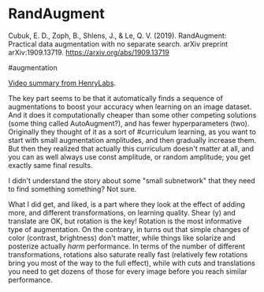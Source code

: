 # RandAugment

Cubuk, E. D., Zoph, B., Shlens, J., & Le, Q. V. (2019). RandAugment: Practical data augmentation with no separate search. arXiv preprint arXiv:1909.13719.
https://arxiv.org/abs/1909.13719

#augmentation

[Video summary from HenryLabs](https://www.youtube.com/watch?v=Zzt9i3gDueE).

The key part seems to be that it automatically finds a sequence of augmentations to boost your accuracy when learning on an image dataset. And it does it computationally cheaper than some other competing solutions (some thing called AutoAugment?), and has fewer hyperparameters (two). Originally they thought of it as a sort of #curriculum learning, as you want to start with small augmentation amplitudes, and then gradually increase them. But then they realized that actually this curriculum doesn't matter at all, and you can as well always use const amplitude, or random amplitude; you get exactly same final results.

I didn't understand the story about some "small subnetwork" that they need to find something something? Not sure.

What I did get, and liked, is a part where they look at the effect of adding more, and different transformations, on learning quality. Shear (y) and translate are OK, but rotation is the key! Rotation  is the most informative type of augmentation. On the contrary, in turns out that simple changes of color (contrast, brightness) don't matter, while things like solarize and posterize actually _harm_ performance. In terms of the number of different transformations, rotations also saturate really fast (relatively few rotations bring you most of the way to the full effect), while with cuts and translations you need to get dozens of those for every image before you reach similar performance.
